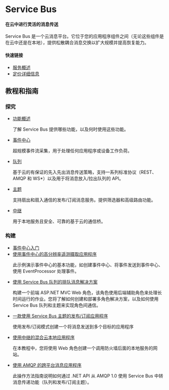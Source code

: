 <properties linkid="dev-net-Service-bus" urlDisplayName="Windows Azure Service Bus" pageTitle="Windows Azure 服务管理：Service Bus" metaKeywords="Service Bus" description="" metaCanonical="" services="Service Bus" documentationCenter="Services" title="Learn about flexible messaging in the cloud" authors="" solutions="" manager="" editor="" />

<div>
  <h1>Service Bus</h1>
  <div>
    <h4>在云中进行灵活的消息传送</h4>
    <p>Service Bus 是一个云消息平台。它位于您的应用程序组件之间（无论这些组件是在云中还是在本地），提供松散耦合消息交换以扩大规模并提高恢复能力。</p>
    <h4>快速链接</h4>
    <ul>
      <li><a href="/zh-cn/documentation/services/service-bus/" ms.pgarea="content" ms.cmpgrp="body" ms.cmptyp="link list link" ms.cmpnm="快速链接 | 服务概述" ms.title="" km.title="" ms.interactiontype="1" ms.index="0">服务概述</a></li>
      <li><a href="/pricing/details/service-bus/" ms.pgarea="content" ms.cmpgrp="body" ms.cmptyp="link list link" ms.cmpnm="快速链接 | 定价详细信息" ms.title="" km.title="" ms.interactiontype="1" ms.index="1">定价详细信息</a></li>
    </ul>
  </div>
  <div style="display:none">
    <h4>常见模式</h4>
    <ul>
      <li><a href="http://azure.microsoft.com/zh-cn/documentation/articles/service-bus-build-reliable-and-elastic-cloud-apps/" ms.pgarea="content" ms.cmpgrp="body" ms.cmptyp="icon list link" ms.cmpnm="构建可靠的弹性云应用程序" ms.title="" km.title="" ms.interactiontype="1"> 构建可靠的弹性云应用程序</a></li>
      <li><a href="http://azure.microsoft.com/zh-cn/documentation/articles/service-bus-hybrid-applications-spanning-cloud-and-premises/" ms.pgarea="content" ms.cmpgrp="body" ms.cmptyp="icon list link" ms.cmpnm="桥接云服务和本地服务" ms.title="" km.title="" ms.interactiontype="1"> 桥接云服务和本地服务</a></li>
      <li><a href="http://azure.microsoft.com/zh-cn/documentation/articles/service-bus-ingest-telemetry-and-application-events/" ms.pgarea="content" ms.cmpgrp="body" ms.cmptyp="icon list link" ms.cmpnm="摄取遥测和应用程序事件规模" ms.title="" km.title="" ms.interactiontype="1"> 摄取遥测和应用程序事件规模</a></li>
      <li><a href="http://azure.microsoft.com/zh-cn/documentation/articles/service-bus-connect-millions-of-things/" ms.pgarea="content" ms.cmpgrp="body" ms.cmptyp="icon list link" ms.cmpnm="将数百万个对象连接到云" ms.title="" km.title="" ms.interactiontype="1"> 将数百万个对象连接到云</a></li>
    </ul>
  </div>
</div>
<div>
  <ul data-tab-panel="tab-panel" data-control="tabs" style="display:none">
    <a href="http://azure.microsoft.com/zh-cn/documentation/services/service-bus/#" data-control="showLessMore" ms.pgarea="content" ms.cmpgrp="body" ms.cmptyp="link" ms.cmpnm="More" ms.title="" km.title="" ms.interactiontype="1">More</a><a href="http://azure.microsoft.com/zh-cn/documentation/services/service-bus/#" data-control="showLessMore" ms.pgarea="content" ms.cmpgrp="body" ms.cmptyp="link" ms.cmpnm="Less" ms.title="" km.title="" ms.interactiontype="1">Less</a>
    <li><a data-id="1" data-slug="net" ms.pgarea="content" ms.cmpgrp="body" ms.cmptyp="tab" ms.cmpnm=".NET" ms.title="" km.title="" ms.interactiontype="14">.NET</a></li>
    <li><a data-id="2" data-slug="java" ms.pgarea="content" ms.cmpgrp="body" ms.cmptyp="tab" ms.cmpnm="Java" ms.title="" km.title="" ms.interactiontype="14" href="http://azure.microsoft.com/zh-cn/documentation/services/service-bus/#">Java</a></li>
    <li><a data-id="3" data-slug="node" ms.pgarea="content" ms.cmpgrp="body" ms.cmptyp="tab" ms.cmpnm="Node.js" ms.title="" km.title="" ms.interactiontype="14" href="http://azure.microsoft.com/zh-cn/documentation/services/service-bus/#">Node.js</a></li>
    <li><a data-id="4" data-slug="php" ms.pgarea="content" ms.cmpgrp="body" ms.cmptyp="tab" ms.cmpnm="PHP" ms.title="" km.title="" ms.interactiontype="14" href="http://azure.microsoft.com/zh-cn/documentation/services/service-bus/#">PHP</a></li>
    <li><a data-id="5" data-slug="python" ms.pgarea="content" ms.cmpgrp="body" ms.cmptyp="tab" ms.cmpnm="Python" ms.title="" km.title="" ms.interactiontype="14" href="http://azure.microsoft.com/zh-cn/documentation/services/service-bus/#">Python</a></li>
    <li><a data-id="6" data-slug="ruby" ms.pgarea="content" ms.cmpgrp="body" ms.cmptyp="tab" ms.cmpnm="Ruby" ms.title="" km.title="" ms.interactiontype="14" href="http://azure.microsoft.com/zh-cn/documentation/services/service-bus/#">Ruby</a></li>
  </ul>
  <h2>教程和指南</h2>
</div>
<div data-tab-panel-id="tab-panel">
  <div>
    <div>
      <div>
        <h3>探究</h3>
      </div>
      <div>
        <ul>
          <li><a href="http://msdn.microsoft.com/zh-cn/library/ee732537.aspx" ms.pgarea="content" ms.cmpgrp="body" ms.cmptyp="link list link" ms.cmpnm=" | 功能概述" ms.title="" km.title="" ms.interactiontype="1" ms.index="0">功能概述</a>
            <div>
              <p>了解 Service Bus 提供哪些功能，以及何时使用这些功能。</p>
            </div>
          </li>
          <li><a href="http://msdn.microsoft.com/zh-cn/library/azure/dn789972.aspx" ms.pgarea="content" ms.cmpgrp="body" ms.cmptyp="link list link" ms.cmpnm=" | 事件中心" ms.title="" km.title="" ms.interactiontype="1" ms.index="1">事件中心</a>
            <div>
              <p>超规模事件流采集，用于处理任何应用程序或设备工作负荷。</p>
            </div>
          </li>
          <li><a href="/zh-cn/documentation/articles/service-bus-dotnet-how-to-use-queues/" ms.pgarea="content" ms.cmpgrp="body" ms.cmptyp="link list link" ms.cmpnm=" | 队列" ms.title="" km.title="" ms.interactiontype="1" ms.index="2">队列</a>
            <div>
              <p>基于云的有保证的先入先出消息传送策略，支持一系列标准协议（REST、AMQP 和 WS*）以及用于将消息放入/拉出队列的 API。</p>
            </div>
          </li>
          <li><a href="/zh-cn/documentation/articles/service-bus-dotnet-how-to-use-topics-subscriptions/" ms.pgarea="content" ms.cmpgrp="body" ms.cmptyp="link list link" ms.cmpnm=" | 主题" ms.title="" km.title="" ms.interactiontype="1" ms.index="3">主题</a>
            <div>
              <p>支持扇出和扇入通信的发布/订阅消息服务。提供筛选器和高级路由功能。</p>
            </div>
          </li>
          <li><a href="/zh-cn/documentation/articles/cloud-services-dotnet-hybrid-app-using-service-bus-relay/" ms.pgarea="content" ms.cmpgrp="body" ms.cmptyp="link list link" ms.cmpnm=" | 中继" ms.title="" km.title="" ms.interactiontype="1" ms.index="4">中继</a>
            <div>
              <p>用于本地服务且安全、可靠的基于云的通信桥。</p>
            </div>
          </li>
        </ul>
      </div>
    </div>
    <div>
      <div>
        <h3>构建</h3>
      </div>
      <div>
        <ul>
          <li><a href="/zh-cn/documentation/articles/service-bus-event-hubs-csharp-ephcs-getstarted/" ms.pgarea="content" ms.cmpgrp="body" ms.cmptyp="link list link" ms.cmpnm=" | Get started with Event Hubs" ms.title="" km.title="" ms.interactiontype="1" ms.index="0">事件中心入门</a>
            <div>
              <p style="display:none">In this tutorial, you will learn how to ingest messages into an Event Hub using a console application in C#, and to retrieve them in parallel using the C# Event Processor Host library.</p>
            </div>
          </li>
          <li><a href="http://code.msdn.microsoft.com/windowsazure/Service-Bus-Event-Hub-286fd097" ms.pgarea="content" ms.cmpgrp="body" ms.cmptyp="link list link" ms.cmpnm=" | 使用事件中心的高分辨率遥测摄取应用程序" ms.title="" km.title="" ms.interactiontype="1" ms.index="1">使用事件中心的高分辨率遥测摄取应用程序</a>
            <div>
              <p>此示例演示事件中心的基本功能，如创建事件中心、将事件发送到事件中心、使用 EventProcessor 处理事件。</p>
            </div>
          </li>
          <li><a href="http://azure.microsoft.com/zh-cn/documentation/articles/cloud-services-dotnet-multi-tier-app-using-service-bus-queues/" ms.pgarea="content" ms.cmpgrp="body" ms.cmptyp="link list link" ms.cmpnm=" | 使用 Service Bus 队列的排队消息解决方案" ms.title="" km.title="" ms.interactiontype="1" ms.index="2">使用 Service Bus 队列的排队消息解决方案</a>
            <div>
              <p>构建一个前端 ASP.NET MVC Web 角色，该角色使用后端辅助角色来处理长时间运行的作业。您将了解如何创建和部署多角色解决方案，以及如何使用 Service Bus 队列和主题来实现角色间通信。</p>
            </div>
          </li>
          <li><a href="http://code.msdn.microsoft.com/windowsazure/Simple-Publish-Subscribe-d406eb03" ms.pgarea="content" ms.cmpgrp="body" ms.cmptyp="link list link" ms.cmpnm=" | 一款使用 Service Bus 主题的发布/订阅应用程序" ms.title="" km.title="" ms.interactiontype="1" ms.index="3">一款使用 Service Bus 主题的发布/订阅应用程序</a>
            <div>
              <p>使用发布/订阅模式创建一个将消息发送到多个目标的应用程序</p>
            </div>
          </li>
          <li><a href="/zh-cn/documentation/articles/cloud-services-dotnet-hybrid-app-using-service-bus-relay/" ms.pgarea="content" ms.cmpgrp="body" ms.cmptyp="link list link" ms.cmpnm=" | 使用中继的混合云本地应用程序" ms.title="" km.title="" ms.interactiontype="1" ms.index="4">使用中继的混合云本地应用程序</a>
            <div>
              <p>在本教程中，您将使用 Ｗeb 角色创建一个调用防火墙后面的本地服务的网站。</p>
            </div>
          </li>
          <li><a href="/zh-cn/documentation/articles/service-bus-dotnet-advanced-message-queuing/" ms.pgarea="content" ms.cmpgrp="body" ms.cmptyp="link list link" ms.cmpnm=" | 使用 AMQP 的跨平台消息应用程序" ms.title="" km.title="" ms.interactiontype="1" ms.index="5">使用 AMQP 的跨平台消息应用程序</a>
            <div>
              <p>此操作方法指南说明如何通过 .NET API 从 AMQP 1.0 使用 Service Bus 中转消息传递功能（队列和发布/订阅主题）。</p>
            </div>
          </li>
          <li style="display:none"><a href="/zh-cn/documentation/articles/websites-dotnet-webjobs-sdk/" ms.pgarea="content" ms.cmpgrp="body" ms.cmptyp="link list link" ms.cmpnm=" | Simplify queue and topic programming by using the WebJobs SDK" ms.title="" km.title="" ms.interactiontype="1" ms.index="6">Simplify queue and topic programming by using the WebJobs SDK</a>
            <div>
              <p>WebJobs enables you to run a program or script in the same context as a website. WebJobs simplifies the task of writing code that runs as a WebJob, and works with Azure Storage queues, blobs, and tables, and Service Bus queues.</p>
            </div>
          </li>
        </ul>
      </div>
    </div>
  </div>
</div>

